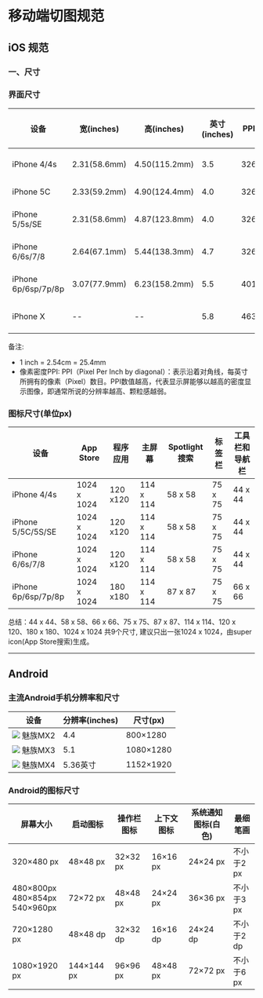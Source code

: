 # 移动端切图规范

## iOS 规范

### 一、尺寸

### 界面尺寸
设备 | 宽(inches) | 高(inches) | 英寸(inches) | PPI | 2x/3x | 逻辑分辨率 | 设备分辨率 | 高宽比
--------|---|---- |---|----|----|--------|-------|---
iPhone 4/4s | 2.31(58.6mm) | 4.50(115.2mm) | 3.5 | 326 |@2x | 320 x 480 | 640 x 960 | 1.5
iPhone 5C | 2.33(59.2mm) | 4.90(124.4mm) | 4.0 | 326 | @2x | 320 x568 | 640 x 1136 | 1.775
iPhone 5/5s/SE | 2.31(58.6mm) | 4.87(123.8mm) | 4.0 | 326 | @2x | 320 x 568 | 640 x 1136 | 1.775
iPhone 6/6s/7/8 | 2.64(67.1mm) | 5.44(138.3mm) | 4.7 | 326 | @2x | 375 x 667 | 750 x 1334 | 1.779
iPhone 6p/6sp/7p/8p | 3.07(77.9mm) | 6.23(158.2mm) | 5.5 | 401 | @3x | 414 x 736 | (1242 x 2208)1080 x 1920 | 1.778
iPhone X | -- | -- | 5.8 | 463 | @3x | 375 x 812 | 1125 × 2436 | 2.165

备注: <br/>

- 1 inch = 2.54cm = 25.4mm <br/>
- 像素密度PPI: PPI（Pixel Per Inch by diagonal）：表示沿着对角线，每英寸所拥有的像素（Pixel）数目。PPI数值越高，代表显示屏能够以越高的密度显示图像，即通常所说的分辨率越高、颗粒感越弱。

### 图标尺寸(单位px)

设备 | App Store | 程序应用 | 主屏幕 | Spotlight搜索 | 标签栏 | 工具栏和导航栏
------ | ----- | ------ | ------ | ------- | ------ | ------ 
iPhone 4/4s | 1024 x 1024 | 120 x120 | 114 x 114 | 58 x 58 | 75 x 75 | 44 x 44
iPhone 5/5C/5S/SE | 1024 x 1024 | 120 x120 | 114 x 114 | 58 x 58 | 75 x 75 | 44 x 44
iPhone 6/6s/7/8 | 1024 x 1024 | 120 x120 | 114 x 114 | 58 x 58 | 75 x 75 | 44 x 44
iPhone 6p/6sp/7p/8p | 1024 x 1024 | 180 x180 | 114 x 114 | 87 x 87 | 75 x 75 | 66 x 66

总结：44 x 44、58 x 58、66 x 66、75 x 75、87 x 87、114 x 114、120 x 120、180 x 180、1024 x 1024 共9个尺寸, 建议只出一张1024 x 1024，由super icon(App Store搜索)生成。












---

## Android

### 主流Android手机分辨率和尺寸

设备 | 分辨率(inches) | 尺寸(px)
--- | --- | --- 
![](https://ws1.sinaimg.cn/large/006tKfTcly1fjopwg45f5j300m017wec.jpg) 魅族MX2 | 4.4 | 800×1280
![](https://ws2.sinaimg.cn/large/006tKfTcly1fjopzu0m38j300m016dfm.jpg) 魅族MX3 | 5.1 | 1080×1280
![](https://ws4.sinaimg.cn/large/006tKfTcly1fjoq7amu03j300m016gle.jpg) 魅族MX4 | 5.36英寸 | 1152×1920

### Android的图标尺寸

屏幕大小 | 启动图标 | 操作栏图标 | 上下文图标 | 系统通知图标(白色) | 最细笔画
--- | --- | --- | --- | --- | --- 
320×480 px | 48×48 px | 32×32 px | 16×16 px | 24×24 px | 不小于2 px 
480×800px<br/>480×854px<br/>540×960px | 72×72 px | 48×48 px | 24×24 px | 36×36 px | 不小于3 px
720×1280 px | 48×48 dp | 32×32 dp | 16×16 dp | 24×24 dp | 不小于2 dp
1080×1920 px | 144×144 px | 96×96 px | 48×48 px | 72×72 px | 不小于6 px


















